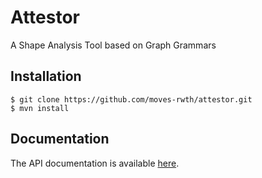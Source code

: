 # Attestor
A Shape Analysis Tool based on Graph Grammars

## Installation

    $ git clone https://github.com/moves-rwth/attestor.git
    $ mvn install

## Documentation

The API documentation is available [here][1].

[1]: https://moves-rwth.github.io/attestor/doc/

